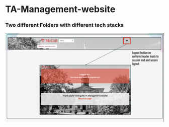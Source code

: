 # TA-Management-website

### Two different Folders with different tech stacks

![Alt text](https://github.com/saadshahbaz/TA-Management-SQLITE3/blob/main/pictures/TMW-IMAGE1.png?raw=true "Title")
